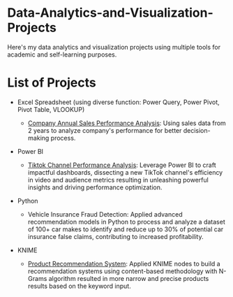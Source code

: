 # Data-Analytics-and-Visualization-Projects
Here's my data analytics and visualization projects using multiple tools for academic and self-learning purposes. 

# List of Projects
- Excel Spreadsheet (using diverse function: Power Query, Power Pivot, Pivot Table, VLOOKUP)
    - [Company Annual Sales Performance Analysis](https://github.com/thunguyen232/Data-Analytics-and-Visualization-Projects/tree/main/Sales-Performance-project): Using sales data from 2 years to analyze company's performance for better decision-making process. 
    
- Power BI
    - [Tiktok Channel Performance Analysis](https://github.com/thunguyen232/Data-Analytics-and-Visualization-Projects/tree/main/Tiktok-Channel-Performance-project): Leverage Power BI to craft impactful dashboards, dissecting a new TikTok channel's efficiency in video and audience metrics resulting in unleashing powerful insights and driving performance optimization. 

- Python
    -  Vehicle Insurance Fraud Detection: Applied advanced recommendation models in Python to process and analyze a dataset of 100+ car makes to identify and reduce up to 30% of potential car insurance false claims, contributing to increased profitability.


- KNIME
    - [Product Recommendation System](https://github.com/thunguyen232/Data-Analytics-and-Visualization-Projects/tree/main/Product-Recommendation-System): Applied KNIME nodes to build a recommendation systems using content-based methodology with N-Grams algorithm resulted in more narrow and precise products results based on the keyword input. 